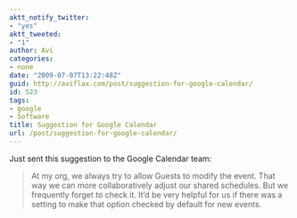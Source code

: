 ```yaml
---
aktt_notify_twitter:
- "yes"
aktt_tweeted:
- "1"
author: Avi
categories:
- none
date: "2009-07-07T13:22:48Z"
guid: http://aviflax.com/post/suggestion-for-google-calendar/
id: 523
tags:
- google
- Software
title: Suggestion for Google Calendar
url: /post/suggestion-for-google-calendar/
---
```

Just sent this suggestion to the Google Calendar team:

> At my org, we always try to allow Guests to modify the event. That way we can more collaboratively adjust our shared schedules. But we frequently forget to check it. It&#8217;d be very helpful for us if there was a setting to make that option checked by default for new events.